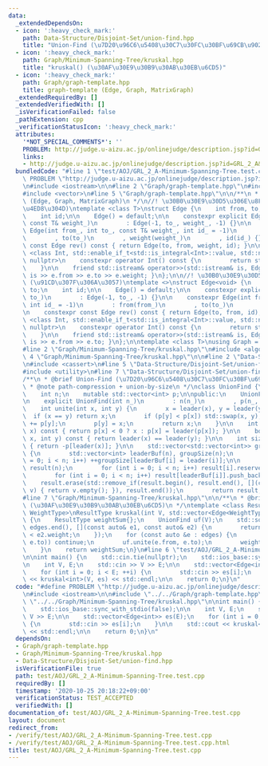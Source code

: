 ```yaml
---
data:
  _extendedDependsOn:
  - icon: ':heavy_check_mark:'
    path: Data-Structure/Disjoint-Set/union-find.hpp
    title: "Union-Find (\u7D20\u96C6\u5408\u30C7\u30FC\u30BF\u69CB\u9020)"
  - icon: ':heavy_check_mark:'
    path: Graph/Minimum-Spanning-Tree/kruskal.hpp
    title: "kruskal() (\u30AF\u30E9\u30B9\u30AB\u30EB\u6CD5)"
  - icon: ':heavy_check_mark:'
    path: Graph/graph-template.hpp
    title: graph-template (Edge, Graph, MatrixGraph)
  _extendedRequiredBy: []
  _extendedVerifiedWith: []
  _isVerificationFailed: false
  _pathExtension: cpp
  _verificationStatusIcon: ':heavy_check_mark:'
  attributes:
    '*NOT_SPECIAL_COMMENTS*': ''
    PROBLEM: http://judge.u-aizu.ac.jp/onlinejudge/description.jsp?id=GRL_2_A&lang=jp
    links:
    - http://judge.u-aizu.ac.jp/onlinejudge/description.jsp?id=GRL_2_A&lang=jp
  bundledCode: "#line 1 \"test/AOJ/GRL_2_A-Minimum-Spanning-Tree.test.cpp\"\n#define\
    \ PROBLEM \"http://judge.u-aizu.ac.jp/onlinejudge/description.jsp?id=GRL_2_A&lang=jp\"\
    \n#include <iostream>\n\n#line 2 \"Graph/graph-template.hpp\"\n#include <cstdint>\n\
    #include <vector>\n#line 5 \"Graph/graph-template.hpp\"\n\n/**\n * @brief graph-template\
    \ (Edge, Graph, MatrixGraph)\n */\n//! \u30B0\u30E9\u30D5\u306E\u8FBA (\u91CD\u307F\
    \u4ED8\u304D)\ntemplate <class T>\nstruct Edge {\n    int from, to;\n    T weight;\n\
    \    int id;\n\n    Edge() = default;\n\n    constexpr explicit Edge(int to_,\
    \ const T& weight_)\n        : Edge(-1, to_, weight_, -1) {}\n\n    constexpr\
    \ Edge(int from_, int to_, const T& weight_, int id_ = -1)\n        : from(from_)\n\
    \        , to(to_)\n        , weight(weight_)\n        , id(id_) {}\n\n    constexpr\
    \ const Edge rev() const { return Edge(to, from, weight, id); }\n\n    template\
    \ <class Int, std::enable_if_t<std::is_integral<Int>::value, std::nullptr_t> =\
    \ nullptr>\n    constexpr operator Int() const {\n        return static_cast<Int>(to);\n\
    \    }\n\n    friend std::istream& operator>>(std::istream& is, Edge& e) { return\
    \ is >> e.from >> e.to >> e.weight; }\n};\n\n//! \u30B0\u30E9\u30D5\u306E\u8FBA\
    \ (\u91CD\u307F\u306A\u3057)\ntemplate <>\nstruct Edge<void> {\n    int from,\
    \ to;\n    int id;\n\n    Edge() = default;\n\n    constexpr explicit Edge(int\
    \ to_)\n        : Edge(-1, to_, -1) {}\n\n    constexpr Edge(int from_, int to_,\
    \ int id_ = -1)\n        : from(from_)\n        , to(to_)\n        , id(id_) {}\n\
    \n    constexpr const Edge rev() const { return Edge(to, from, id); }\n\n    template\
    \ <class Int, std::enable_if_t<std::is_integral<Int>::value, std::nullptr_t> =\
    \ nullptr>\n    constexpr operator Int() const {\n        return static_cast<Int>(to);\n\
    \    }\n\n    friend std::istream& operator>>(std::istream& is, Edge& e) { return\
    \ is >> e.from >> e.to; }\n};\n\ntemplate <class T>\nusing Graph = std::vector<std::vector<Edge<T>>>;\n\
    #line 2 \"Graph/Minimum-Spanning-Tree/kruskal.hpp\"\n#include <algorithm>\n#line\
    \ 4 \"Graph/Minimum-Spanning-Tree/kruskal.hpp\"\n\n#line 2 \"Data-Structure/Disjoint-Set/union-find.hpp\"\
    \n#include <cassert>\n#line 5 \"Data-Structure/Disjoint-Set/union-find.hpp\"\n\
    #include <utility>\n#line 7 \"Data-Structure/Disjoint-Set/union-find.hpp\"\n\n\
    /**\n * @brief Union-Find (\u7D20\u96C6\u5408\u30C7\u30FC\u30BF\u69CB\u9020)\n\
    \ * @note path-compression + union-by-size\n */\nclass UnionFind {\nprivate:\n\
    \    int n;\n    mutable std::vector<int> p;\n\npublic:\n    UnionFind() = default;\n\
    \n    explicit UnionFind(int n_)\n        : n(n_)\n        , p(n_, -1) {}\n\n\
    \    int unite(int x, int y) {\n        x = leader(x), y = leader(y);\n      \
    \  if (x == y) return x;\n        if (p[y] < p[x]) std::swap(x, y);\n        p[x]\
    \ += p[y];\n        p[y] = x;\n        return x;\n    }\n\n    int leader(int\
    \ x) const { return p[x] < 0 ? x : p[x] = leader(p[x]); }\n\n    bool same(int\
    \ x, int y) const { return leader(x) == leader(y); }\n\n    int size(int x) const\
    \ { return -p[leader(x)]; }\n\n    std::vector<std::vector<int>> groups() const\
    \ {\n        std::vector<int> leaderBuf(n), groupSize(n);\n        for (int i\
    \ = 0; i < n; i++) ++groupSize[leaderBuf[i] = leader(i)];\n\n        std::vector<std::vector<int>>\
    \ result(n);\n        for (int i = 0; i < n; i++) result[i].reserve(groupSize[i]);\n\
    \        for (int i = 0; i < n; i++) result[leaderBuf[i]].push_back(i);\n    \
    \    result.erase(std::remove_if(result.begin(), result.end(), [](const std::vector<int>&\
    \ v) { return v.empty(); }), result.end());\n        return result;\n    }\n};\n\
    #line 7 \"Graph/Minimum-Spanning-Tree/kruskal.hpp\"\n\n/**\n * @brief kruskal()\
    \ (\u30AF\u30E9\u30B9\u30AB\u30EB\u6CD5)\n */\ntemplate <class ResultType, class\
    \ WeightType>\nResultType kruskal(int V, std::vector<Edge<WeightType>>& edges)\
    \ {\n    ResultType weightSum{};\n    UnionFind uf(V);\n    std::sort(edges.begin(),\
    \ edges.end(), [](const auto& e1, const auto& e2) {\n        return e1.weight\
    \ < e2.weight;\n    });\n    for (const auto &e : edges) {\n        if (uf.same(e.from,\
    \ e.to)) continue;\n        uf.unite(e.from, e.to);\n        weightSum += e.weight;\n\
    \    }\n    return weightSum;\n}\n#line 6 \"test/AOJ/GRL_2_A-Minimum-Spanning-Tree.test.cpp\"\
    \n\nint main() {\n    std::cin.tie(nullptr);\n    std::ios_base::sync_with_stdio(false);\n\
    \n    int V, E;\n    std::cin >> V >> E;\n\n    std::vector<Edge<int>> es(E);\n\
    \    for (int i = 0; i < E; ++i) {\n        std::cin >> es[i];\n    }\n\n    std::cout\
    \ << kruskal<int>(V, es) << std::endl;\n\n    return 0;\n}\n"
  code: "#define PROBLEM \"http://judge.u-aizu.ac.jp/onlinejudge/description.jsp?id=GRL_2_A&lang=jp\"\
    \n#include <iostream>\n\n#include \"../../Graph/graph-template.hpp\"\n#include\
    \ \"../../Graph/Minimum-Spanning-Tree/kruskal.hpp\"\n\nint main() {\n    std::cin.tie(nullptr);\n\
    \    std::ios_base::sync_with_stdio(false);\n\n    int V, E;\n    std::cin >>\
    \ V >> E;\n\n    std::vector<Edge<int>> es(E);\n    for (int i = 0; i < E; ++i)\
    \ {\n        std::cin >> es[i];\n    }\n\n    std::cout << kruskal<int>(V, es)\
    \ << std::endl;\n\n    return 0;\n}\n"
  dependsOn:
  - Graph/graph-template.hpp
  - Graph/Minimum-Spanning-Tree/kruskal.hpp
  - Data-Structure/Disjoint-Set/union-find.hpp
  isVerificationFile: true
  path: test/AOJ/GRL_2_A-Minimum-Spanning-Tree.test.cpp
  requiredBy: []
  timestamp: '2020-10-25 20:18:22+09:00'
  verificationStatus: TEST_ACCEPTED
  verifiedWith: []
documentation_of: test/AOJ/GRL_2_A-Minimum-Spanning-Tree.test.cpp
layout: document
redirect_from:
- /verify/test/AOJ/GRL_2_A-Minimum-Spanning-Tree.test.cpp
- /verify/test/AOJ/GRL_2_A-Minimum-Spanning-Tree.test.cpp.html
title: test/AOJ/GRL_2_A-Minimum-Spanning-Tree.test.cpp
---
```

